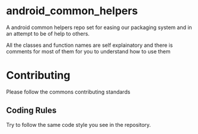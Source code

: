 # android_common_helpers

A android common helpers repo set for easing our packaging system and in an attempt to be of help to others.

All the classes and function names are self explainatory and there is comments for most of them for you to understand how to use them

# Contributing

Please follow the commons contributing standards 

## <a href="rules"></a> Coding Rules

Try to follow the same code style you see in the repository.

